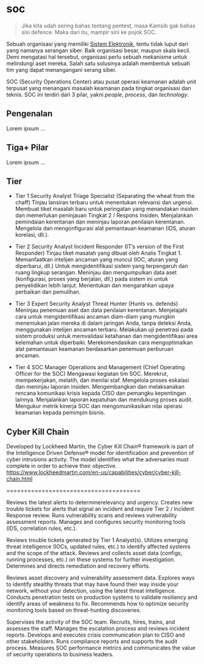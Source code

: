 # soc
> Jika kita udah sering bahas tentang pentest, masa Kamsib gak bahas sisi defence. Maka dari itu, mampir sini ke pojok SOC. 

Sebuah organisasi yang memiliki [Sistem Elektronik](https://pse.kominfo.go.id/home), tentu tidak luput dari yang namanya serangan siber. Baik organisasi besar, maupun skala kecil. Demi mengatasi hal tersebut, organisasi perlu sebuah mekanisme untuk melindungi aset mereka. Salah satu solusinya adalah membentuk sebuah tim yang dapat menangangani serang siber. 

SOC (Security Operations Center) atau pusat operasi keamanan adalah unit terpusat yang menangani masalah keamanan pada tingkat organisasi dan teknis. SOC ini terdiri dari 3 pilar, yakni _people_, _process_, dan _technology_.

## Pengenalan
Lorem ipsum ...

## Tiga+ Pilar
Lorem ipsum ...

## Tier 
* Tier 1 Security Analyst
Triage Specialist (Separating the wheat from the chaff)
Tinjau lansiran terbaru untuk menentukan relevansi dan urgensi. Membuat tiket masalah baru untuk peringatan yang menandakan insiden dan memerlukan peninjauan Tingkat 2 / Respons Insiden. Menjalankan pemindaian kerentanan dan meninjau laporan penilaian kerentanan. Mengelola dan mengonfigurasi alat pemantauan keamanan (IDS, aturan korelasi, dll.).

* Tier 2 Security Analyst
Incident Responder (IT’s version of the First Responder)
Tinjau tiket masalah yang dibuat oleh Analis Tingkat 1. Memanfaatkan intelijen ancaman yang muncul (IOC, aturan yang diperbarui, dll.) Untuk mengidentifikasi sistem yang terpengaruh dan ruang lingkup serangan. Meninjau dan mengumpulkan data aset (konfigurasi, proses yang berjalan, dll.) pada sistem ini untuk penyelidikan lebih lanjut. Menentukan dan mengarahkan upaya perbaikan dan pemulihan.

* Tier 3 Expert Security Analyst
Threat Hunter (Hunts vs. defends)
Meninjau penemuan aset dan data penilaian kerentanan. Menjelajahi cara untuk mengidentifikasi ancaman diam-diam yang mungkin menemukan jalan mereka di dalam jaringan Anda, tanpa deteksi Anda, menggunakan intelijen ancaman terbaru. Melakukan uji penetrasi pada sistem produksi untuk memvalidasi ketahanan dan mengidentifikasi area kelemahan untuk diperbaiki. Merekomendasikan cara mengoptimalkan alat pemantauan keamanan berdasarkan penemuan perburuan ancaman.

* Tier 4 SOC Manager
Operations and Management (Chief Operating Officer for the SOC)
Mengawasi kegiatan tim SOC. Merekrut, mempekerjakan, melatih, dan menilai staf. Mengelola proses eskalasi dan meninjau laporan insiden. Mengembangkan dan melaksanakan rencana komunikasi krisis kepada CISO dan pemangku kepentingan lainnya. Menjalankan laporan kepatuhan dan mendukung proses audit. Mengukur metrik kinerja SOC dan mengomunikasikan nilai operasi keamanan kepada pemimpin bisnis.


## Cyber Kill Chain
Developed by Lockheed Martin, the Cyber Kill Chain® framework is part of the Intelligence Driven Defense® model for identification and prevention of cyber intrusions activity. The model identifies what the adversaries must complete in order to achieve their objective.
https://www.lockheedmartin.com/en-us/capabilities/cyber/cyber-kill-chain.html


======================================


Reviews the latest alerts to determinerelevancy and urgency. Creates new trouble tickets for alerts that signal an incident and require Tier 2 / Incident Response review. Runs vulnerability scans and reviews vulnerability assessment reports. Manages and configures security monitoring tools (IDS, correlation rules, etc.).

Reviews trouble tickets generated by Tier 1 Analyst(s). Utilizes emerging threat intelligence (IOCs, updated rules, etc.) to identify affected systems and the scope of the attack. Reviews and collects asset data (configs, running processes, etc.) on these systems for further investigation. Determines and directs remediation and recovery efforts.

Reviews asset discovery and vulnerability assessment data. Explores ways to identify stealthy threats that may have found their way inside your network, without your detection, using the latest threat intelligence. Conducts penetration tests on production systems to validate resiliency and identify areas of weakness to fix. Recommends how to optimize security monitoring tools based on threat-hunting discoveries.

Supervises the activity of the SOC team. Recruits, hires, trains, and assesses the staff. Manages the escalation process and reviews incident reports. Develops and executes crisis communication plan to CISO and other stakeholders. Runs compliance reports and supports the audit process. Measures SOC performance metrics and communicates the value of security operations to business leaders.

